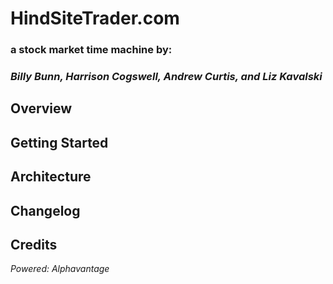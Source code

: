 # HindSiteTrader.com
### a stock market time machine by:
### *Billy Bunn, Harrison Cogswell, Andrew Curtis, and Liz Kavalski*

## Overview

## Getting Started

## Architecture

## Changelog

## Credits
*Powered: Alphavantage*
